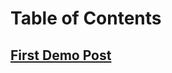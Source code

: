 ---
---
# Table of Contents

## [First Demo Post](#2010-07-10-first-demo-post.md)


<!-- {% include posts/index.html %} -->

